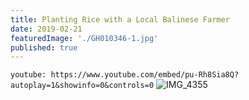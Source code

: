 ```yaml
---
title: Planting Rice with a Local Balinese Farmer
date: 2019-02-21
featuredImage: './GH010346-1.jpg'
published: true
---
```

`youtube: https://www.youtube.com/embed/pu-Rh8Sia8Q?autoplay=1&showinfo=0&controls=0`
![IMG_4355](/IMG_4355.jpg)
